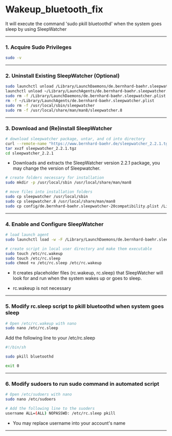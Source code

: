 # Wakeup_bluetooth_fix

It will execute the command 'sudo pkill bluetoothd' when the system goes sleep by using SleepWatcher

---

### **1. Acquire Sudo Privileges**

```bash
sudo -v
```

---

### **2. Uninstall Existing SleepWatcher (Optional)**

```bash
sudo launchctl unload /Library/LaunchDaemons/de.bernhard-baehr.sleepwatcher.plist 
launchctl unload ~/Library/LaunchAgents/de.bernhard-baehr.sleepwatcher.plist
sudo rm -f /Library/LaunchDaemons/de.bernhard-baehr.sleepwatcher.plist
rm -f ~/Library/LaunchAgents/de.bernhard-baehr.sleepwatcher.plist
sudo rm -f /usr/local/sbin/sleepwatcher
sudo rm -f /usr/local/share/man/man8/sleepwatcher.8
```

---

### **3. Download and (Re)install SleepWatcher**

```bash
# download sleepwatcher package, untar, and cd into directory
curl --remote-name "https://www.bernhard-baehr.de/sleepwatcher_2.2.1.tgz"
tar xvzf sleepwatcher_2.2.1.tgz
cd sleepwatcher_2.2.1
```

* Downloads and extracts the SleepWatcher version 2.2.1 package, you may change the version of Sleepwatcher.

```bash
# create folders necessary for installation
sudo mkdir -p /usr/local/sbin /usr/local/share/man/man8
```

```bash
# move files into installation folders
sudo cp sleepwatcher /usr/local/sbin
sudo cp sleepwatcher.8 /usr/local/share/man/man8
sudo cp config/de.bernhard-baehr.sleepwatcher-20compatibility.plist /Library/LaunchDaemons/de.bernhard-baehr.sleepwatcher.plist
```

---

### **4. Enable and Configure SleepWatcher**


```bash
# load launch agent
sudo launchctl load -w -F /Library/LaunchDaemons/de.bernhard-baehr.sleepwatcher.plist
```


```bash
# create script in local user directory and make them executable
sudo touch /etc/rc.wakeup
sudo touch /etc/rc.sleep
sudo chmod +x /etc/rc.sleep /etc/rc.wakeup
```

* It creates placeholder files (rc.wakeup, rc.sleep) that SleepWatcher will look for and run when the system wakes up or goes to sleep.

* rc.wakeup is not necessary
---

### **5. Modify rc.sleep script to pkill bluetoothd when system goes sleep**

```bash
# Open /etc/rc.wakeup with nano
sudo nano /etc/rc.sleep
```

Add the following line to your /etc/rc.sleep

```bash
#!/bin/sh

sudo pkill bluetoothd

exit 0
```


---

### **6. Modify sudoers to run sudo command in automated script**

```bash
# Open /etc/sudoers with nano
sudo nano /etc/sudoers
```

```bash
# Add the following line to the suoders
username ALL=(ALL) NOPASSWD: /etc/rc.sleep pkill
```
* You may replace username into your account's name

---

